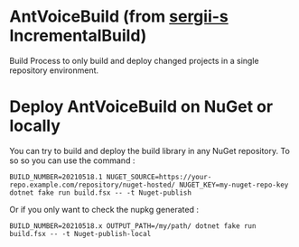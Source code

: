 # AntVoiceBuild (from [sergii-s](https://github.com/sergii-s) IncrementalBuild)

Build Process to only build and deploy changed projects in a single repository environment.

# Deploy AntVoiceBuild on NuGet or locally

You can try to build and deploy the build library in any NuGet repository. To so so you can use the command :

`BUILD_NUMBER=20210518.1 NUGET_SOURCE=https://your-repo.example.com/repository/nuget-hosted/ NUGET_KEY=my-nuget-repo-key dotnet fake run build.fsx -- -t Nuget-publish`

Or if you only want to check the nupkg generated :

`BUILD_NUMBER=20210518.x OUTPUT_PATH=/my/path/ dotnet fake run build.fsx -- -t Nuget-publish-local`

